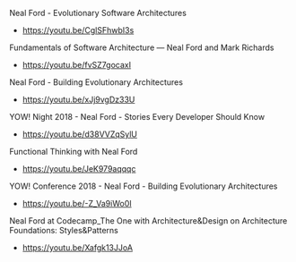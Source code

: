 Neal Ford - Evolutionary Software Architectures
* https://youtu.be/CglSFhwbI3s

Fundamentals of Software Architecture — Neal Ford and Mark Richards
* https://youtu.be/fvSZ7gocaxI

Neal Ford - Building Evolutionary Architectures
* https://youtu.be/xJj9vgDz33U

YOW! Night 2018 - Neal Ford - Stories Every Developer Should Know
* https://youtu.be/d38VVZqSylU

Functional Thinking with Neal Ford
* https://youtu.be/JeK979aqqqc

YOW! Conference 2018 - Neal Ford - Building Evolutionary Architectures
* https://youtu.be/-Z_Va9iWo0I

Neal Ford at Codecamp_The One with Architecture&Design on Architecture Foundations: Styles&Patterns
* https://youtu.be/Xafgk13JJoA

